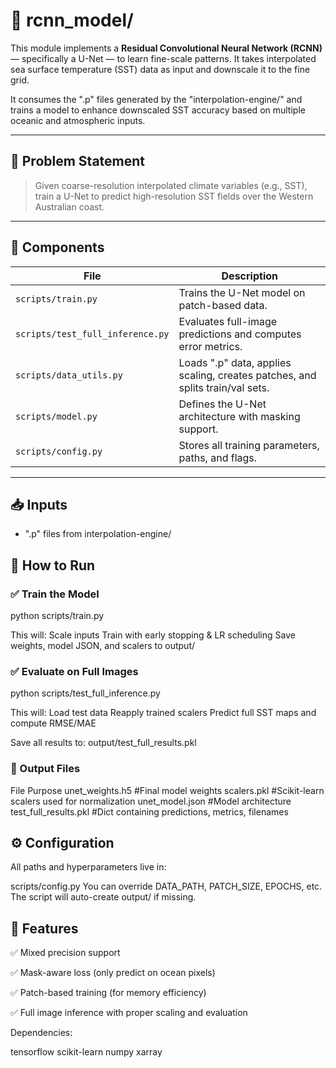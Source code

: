 # 📁 rcnn_model/

This module implements a **Residual Convolutional Neural Network (RCNN)** — specifically a U-Net — to learn fine-scale patterns. It takes interpolated sea surface temperature (SST) data as input and downscale it to the fine grid.

It consumes the ".p" files generated by the "interpolation-engine/" and trains a model to enhance downscaled SST accuracy based on multiple oceanic and atmospheric inputs.

---

## 🧠 Problem Statement

> Given coarse-resolution interpolated climate variables (e.g., SST), train a U-Net to predict high-resolution SST fields over the Western Australian coast.

---

## 🧩 Components

| File | Description |
|------|-------------|
| `scripts/train.py` | Trains the U-Net model on patch-based data. |
| `scripts/test_full_inference.py` | Evaluates full-image predictions and computes error metrics. |
| `scripts/data_utils.py` | Loads ".p" data, applies scaling, creates patches, and splits train/val sets. |
| `scripts/model.py` | Defines the U-Net architecture with masking support. |
| `scripts/config.py` | Stores all training parameters, paths, and flags. |

---

## 📥 Inputs

- ".p" files from interpolation-engine/


## 🧪 How to Run

### ✅ Train the Model

python scripts/train.py

This will:
Scale inputs
Train with early stopping & LR scheduling
Save weights, model JSON, and scalers to output/

### ✅ Evaluate on Full Images

python scripts/test_full_inference.py

This will:
Load test data
Reapply trained scalers
Predict full SST maps and compute RMSE/MAE

Save all results to: output/test_full_results.pkl

### 📂 Output Files
File	Purpose
unet_weights.h5	#Final model weights
scalers.pkl	#Scikit-learn scalers used for normalization
unet_model.json	#Model architecture
test_full_results.pkl	#Dict containing predictions, metrics, filenames

## ⚙️ Configuration
All paths and hyperparameters live in:

scripts/config.py
You can override DATA_PATH, PATCH_SIZE, EPOCHS, etc.
The script will auto-create output/ if missing.

## 🧠 Features
✅ Mixed precision support

✅ Mask-aware loss (only predict on ocean pixels)

✅ Patch-based training (for memory efficiency)

✅ Full image inference with proper scaling and evaluation

Dependencies:

tensorflow
scikit-learn
numpy
xarray
